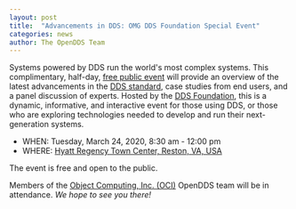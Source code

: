 ```yaml
---
layout: post
title:  "Advancements in DDS: OMG DDS Foundation Special Event"
categories: news
author: The OpenDDS Team
---
```


Systems powered by DDS run the world's most complex systems. This complimentary, half-day, [free public event](https://www.omg.org/events/va-20/special-events/DDS.htm) will provide an overview of the latest advancements in the [DDS standard](https://www.omg.org/spec/DDS), case studies from end users, and a panel discussion of experts. Hosted by the [DDS Foundation](https://www.dds-foundation.org), this is a dynamic, informative, and interactive event for those using DDS, or those who are exploring technologies needed to develop and run their next-generation systems.

- WHEN: Tuesday, March 24, 2020, 8:30 am - 12:00 pm
- WHERE: [Hyatt Regency Town Center, Reston, VA, USA](https://www.omg.org/events/va-20/hotel.htm)

The event is free and open to the public.

Members of the [Object Computing, Inc. (OCI)](https://www.objectcomputing.com) OpenDDS team will be in attendance. *We hope to see you there!*
